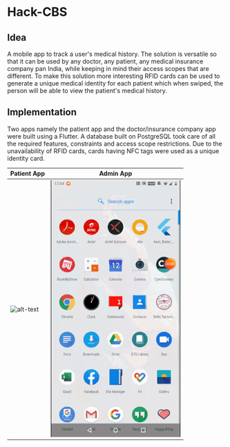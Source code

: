 # Hack-CBS

## Idea
A mobile app to track a user's medical history. The solution is versatile so that it can be used by any doctor, any patient, any medical
insurance company pan India, while keeping in mind their access scopes that are different. To make this solution more interesting RFID cards
can be used to generate a unique medical identity for each patient which when swiped, the person will be able to view the patient's
medical history.

## Implementation
Two apps namely the patient app and the doctor/insurance company app were built using a Flutter. A database built on PostgreSQL took care of
all the required features, constraints and access scope restrictions. Due to the unavailability of RFID cards, cards having NFC tags were
used as a unique identity card.

Patient App | Admin App
--- | ---
![alt-text](https://github.com/CheshtaK/Hack-CBS/blob/master/patient_app/patient_app.gif)    |  ![alt-text](https://github.com/CheshtaK/Hack-CBS/blob/master/admin_app/admin_app.gif) 
